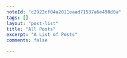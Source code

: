 ```yaml
---
noteId: "c2922cf04a2011eaad71537a6e498d0a"
tags: []
layout: "post-list"
title: "All Posts"
excerpt: "A List of Posts"
comments: false

---
```



